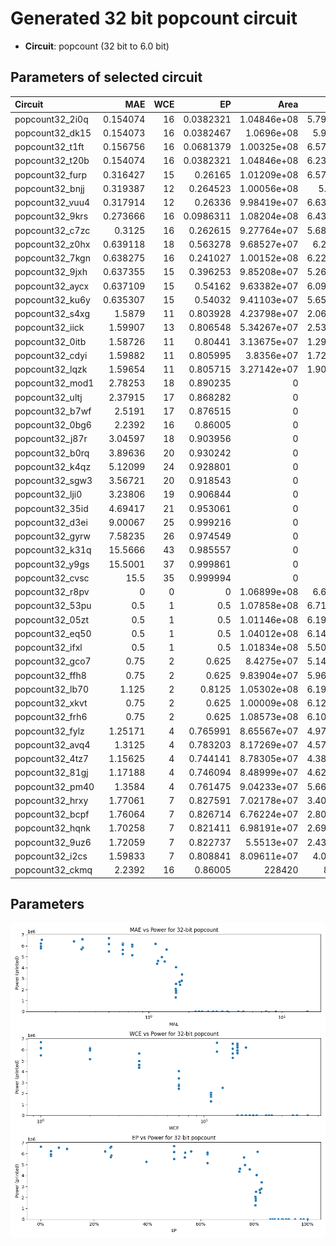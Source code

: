 
# Generated 32 bit popcount circuit
- __Circuit__: popcount (32 bit to 6.0 bit)

## Parameters of selected circuit
| Circuit         |       MAE |   WCE |        EP |             Area |        Power |            Delay | Download                                                               |
|:----------------|----------:|------:|----------:|-----------------:|-------------:|-----------------:|:-----------------------------------------------------------------------|
| popcount32_2i0q |  0.154074 |    16 | 0.0382321 |      1.04846e+08 |   5.7966e+06 |      7.17024e+07 | [v](popcount32_2i0q.v) [c](popcount32_2i0q.c) [py](popcount32_2i0q.py) |
| popcount32_dk15 |  0.154073 |    16 | 0.0382467 |      1.0696e+08  |   5.961e+06  |      7.20647e+07 | [v](popcount32_dk15.v) [c](popcount32_dk15.c) [py](popcount32_dk15.py) |
| popcount32_t1ft |  0.156756 |    16 | 0.0681379 |      1.00325e+08 |   6.5701e+06 |      7.05444e+07 | [v](popcount32_t1ft.v) [c](popcount32_t1ft.c) [py](popcount32_t1ft.py) |
| popcount32_t20b |  0.154074 |    16 | 0.0382321 |      1.04846e+08 |   6.2315e+06 |      7.12282e+07 | [v](popcount32_t20b.v) [c](popcount32_t20b.c) [py](popcount32_t20b.py) |
| popcount32_furp |  0.316427 |    15 | 0.26165   |      1.01209e+08 |   6.5705e+06 |      7.28762e+07 | [v](popcount32_furp.v) [c](popcount32_furp.c) [py](popcount32_furp.py) |
| popcount32_bnjj |  0.319387 |    12 | 0.264523  |      1.00056e+08 |   5.85e+06   |      6.92009e+07 | [v](popcount32_bnjj.v) [c](popcount32_bnjj.c) [py](popcount32_bnjj.py) |
| popcount32_vuu4 |  0.317914 |    12 | 0.26336   |      9.98419e+07 |   6.6343e+06 |      7.29471e+07 | [v](popcount32_vuu4.v) [c](popcount32_vuu4.c) [py](popcount32_vuu4.py) |
| popcount32_9krs |  0.273666 |    16 | 0.0986311 |      1.08204e+08 |   6.4321e+06 |      7.44611e+07 | [v](popcount32_9krs.v) [c](popcount32_9krs.c) [py](popcount32_9krs.py) |
| popcount32_c7zc |  0.3125   |    16 | 0.262615  |      9.27764e+07 |   5.6884e+06 |      6.96739e+07 | [v](popcount32_c7zc.v) [c](popcount32_c7zc.c) [py](popcount32_c7zc.py) |
| popcount32_z0hx |  0.639118 |    18 | 0.563278  |      9.68527e+07 |   6.211e+06  |      7.06981e+07 | [v](popcount32_z0hx.v) [c](popcount32_z0hx.c) [py](popcount32_z0hx.py) |
| popcount32_7kgn |  0.638275 |    16 | 0.241027  |      1.00152e+08 |   6.2226e+06 |      7.29177e+07 | [v](popcount32_7kgn.v) [c](popcount32_7kgn.c) [py](popcount32_7kgn.py) |
| popcount32_9jxh |  0.637355 |    15 | 0.396253  |      9.85208e+07 |   5.2657e+06 |      7.0691e+07  | [v](popcount32_9jxh.v) [c](popcount32_9jxh.c) [py](popcount32_9jxh.py) |
| popcount32_aycx |  0.637109 |    15 | 0.54162   |      9.63382e+07 |   6.0939e+06 |      7.29002e+07 | [v](popcount32_aycx.v) [c](popcount32_aycx.c) [py](popcount32_aycx.py) |
| popcount32_ku6y |  0.635307 |    15 | 0.54032   |      9.41103e+07 |   5.6582e+06 |      7.02725e+07 | [v](popcount32_ku6y.v) [c](popcount32_ku6y.c) [py](popcount32_ku6y.py) |
| popcount32_s4xg |  1.5879   |    11 | 0.803928  |      4.23798e+07 |   2.0664e+06 |      6.25135e+07 | [v](popcount32_s4xg.v) [c](popcount32_s4xg.c) [py](popcount32_s4xg.py) |
| popcount32_iick |  1.59907  |    13 | 0.806548  |      5.34267e+07 |   2.5346e+06 |      7.21477e+07 | [v](popcount32_iick.v) [c](popcount32_iick.c) [py](popcount32_iick.py) |
| popcount32_0itb |  1.58726  |    11 | 0.80441   |      3.13675e+07 |   1.2992e+06 |      6.44105e+07 | [v](popcount32_0itb.v) [c](popcount32_0itb.c) [py](popcount32_0itb.py) |
| popcount32_cdyi |  1.59882  |    11 | 0.805995  |      3.8356e+07  |   1.7271e+06 |      6.02549e+07 | [v](popcount32_cdyi.v) [c](popcount32_cdyi.c) [py](popcount32_cdyi.py) |
| popcount32_lqzk |  1.59654  |    11 | 0.805715  |      3.27142e+07 |   1.9068e+06 |      6.11727e+07 | [v](popcount32_lqzk.v) [c](popcount32_lqzk.c) [py](popcount32_lqzk.py) |
| popcount32_mod1 |  2.78253  |    18 | 0.890235  |      0           |   0          |      0           | [v](popcount32_mod1.v) [c](popcount32_mod1.c) [py](popcount32_mod1.py) |
| popcount32_ultj |  2.37915  |    17 | 0.868282  |      0           |   0          |      0           | [v](popcount32_ultj.v) [c](popcount32_ultj.c) [py](popcount32_ultj.py) |
| popcount32_b7wf |  2.5191   |    17 | 0.876515  |      0           |   0          |      0           | [v](popcount32_b7wf.v) [c](popcount32_b7wf.c) [py](popcount32_b7wf.py) |
| popcount32_0bg6 |  2.2392   |    16 | 0.86005   |      0           |   0          |      0           | [v](popcount32_0bg6.v) [c](popcount32_0bg6.c) [py](popcount32_0bg6.py) |
| popcount32_j87r |  3.04597  |    18 | 0.903956  |      0           |   0          |      0           | [v](popcount32_j87r.v) [c](popcount32_j87r.c) [py](popcount32_j87r.py) |
| popcount32_b0rq |  3.89636  |    20 | 0.930242  |      0           |   0          |      0           | [v](popcount32_b0rq.v) [c](popcount32_b0rq.c) [py](popcount32_b0rq.py) |
| popcount32_k4qz |  5.12099  |    24 | 0.928801  |      0           |   0          |      0           | [v](popcount32_k4qz.v) [c](popcount32_k4qz.c) [py](popcount32_k4qz.py) |
| popcount32_sgw3 |  3.56721  |    20 | 0.918543  |      0           |   0          |      0           | [v](popcount32_sgw3.v) [c](popcount32_sgw3.c) [py](popcount32_sgw3.py) |
| popcount32_lji0 |  3.23806  |    19 | 0.906844  |      0           |   0          |      0           | [v](popcount32_lji0.v) [c](popcount32_lji0.c) [py](popcount32_lji0.py) |
| popcount32_35id |  4.69417  |    21 | 0.953061  |      0           |   0          |      0           | [v](popcount32_35id.v) [c](popcount32_35id.c) [py](popcount32_35id.py) |
| popcount32_d3ei |  9.00067  |    25 | 0.999216  |      0           |   0          |      0           | [v](popcount32_d3ei.v) [c](popcount32_d3ei.c) [py](popcount32_d3ei.py) |
| popcount32_gyrw |  7.58235  |    26 | 0.974549  |      0           |   0          |      0           | [v](popcount32_gyrw.v) [c](popcount32_gyrw.c) [py](popcount32_gyrw.py) |
| popcount32_k31q | 15.5666   |    43 | 0.985557  |      0           |   0          |      0           | [v](popcount32_k31q.v) [c](popcount32_k31q.c) [py](popcount32_k31q.py) |
| popcount32_y9gs | 15.5001   |    37 | 0.999861  |      0           |   0          |      0           | [v](popcount32_y9gs.v) [c](popcount32_y9gs.c) [py](popcount32_y9gs.py) |
| popcount32_cvsc | 15.5      |    35 | 0.999994  |      0           |   0          |      0           | [v](popcount32_cvsc.v) [c](popcount32_cvsc.c) [py](popcount32_cvsc.py) |
| popcount32_r8pv |  0        |     0 | 0         |      1.06899e+08 |   6.658e+06  |      6.6826e+07  | [v](popcount32_r8pv.v) [c](popcount32_r8pv.c) [py](popcount32_r8pv.py) |
| popcount32_53pu |  0.5      |     1 | 0.5       |      1.07858e+08 |   6.7101e+06 |      7.48304e+07 | [v](popcount32_53pu.v) [c](popcount32_53pu.c) [py](popcount32_53pu.py) |
| popcount32_05zt |  0.5      |     1 | 0.5       |      1.01146e+08 |   6.1906e+06 |      6.92269e+07 | [v](popcount32_05zt.v) [c](popcount32_05zt.c) [py](popcount32_05zt.py) |
| popcount32_eq50 |  0.5      |     1 | 0.5       |      1.04012e+08 |   6.1496e+06 |      7.02538e+07 | [v](popcount32_eq50.v) [c](popcount32_eq50.c) [py](popcount32_eq50.py) |
| popcount32_ifxl |  0.5      |     1 | 0.5       |      1.01834e+08 |   5.5073e+06 |      7.36338e+07 | [v](popcount32_ifxl.v) [c](popcount32_ifxl.c) [py](popcount32_ifxl.py) |
| popcount32_gco7 |  0.75     |     2 | 0.625     |      8.4275e+07  |   5.1483e+06 |      6.9743e+07  | [v](popcount32_gco7.v) [c](popcount32_gco7.c) [py](popcount32_gco7.py) |
| popcount32_ffh8 |  0.75     |     2 | 0.625     |      9.83904e+07 |   5.9603e+06 |      7.65232e+07 | [v](popcount32_ffh8.v) [c](popcount32_ffh8.c) [py](popcount32_ffh8.py) |
| popcount32_lb70 |  1.125    |     2 | 0.8125    |      1.05302e+08 |   6.1969e+06 |      7.24493e+07 | [v](popcount32_lb70.v) [c](popcount32_lb70.c) [py](popcount32_lb70.py) |
| popcount32_xkvt |  0.75     |     2 | 0.625     |      1.00009e+08 |   6.1232e+06 |      7.79509e+07 | [v](popcount32_xkvt.v) [c](popcount32_xkvt.c) [py](popcount32_xkvt.py) |
| popcount32_frh6 |  0.75     |     2 | 0.625     |      1.08573e+08 |   6.1052e+06 |      7.3875e+07  | [v](popcount32_frh6.v) [c](popcount32_frh6.c) [py](popcount32_frh6.py) |
| popcount32_fylz |  1.25171  |     4 | 0.765991  |      8.65567e+07 |   4.9735e+06 |      7.27947e+07 | [v](popcount32_fylz.v) [c](popcount32_fylz.c) [py](popcount32_fylz.py) |
| popcount32_avq4 |  1.3125   |     4 | 0.783203  |      8.17269e+07 |   4.5711e+06 |      7.15539e+07 | [v](popcount32_avq4.v) [c](popcount32_avq4.c) [py](popcount32_avq4.py) |
| popcount32_4tz7 |  1.15625  |     4 | 0.744141  |      8.78305e+07 |   4.3834e+06 |      6.69899e+07 | [v](popcount32_4tz7.v) [c](popcount32_4tz7.c) [py](popcount32_4tz7.py) |
| popcount32_81gj |  1.17188  |     4 | 0.746094  |      8.48999e+07 |   4.6265e+06 |      7.39659e+07 | [v](popcount32_81gj.v) [c](popcount32_81gj.c) [py](popcount32_81gj.py) |
| popcount32_pm40 |  1.3584   |     4 | 0.761475  |      9.04233e+07 |   5.6666e+06 |      6.41347e+07 | [v](popcount32_pm40.v) [c](popcount32_pm40.c) [py](popcount32_pm40.py) |
| popcount32_hrxy |  1.77061  |     7 | 0.827591  |      7.02178e+07 |   3.4007e+06 |      6.80633e+07 | [v](popcount32_hrxy.v) [c](popcount32_hrxy.c) [py](popcount32_hrxy.py) |
| popcount32_bcpf |  1.76064  |     7 | 0.826714  |      6.76224e+07 |   2.8096e+06 |      7.27283e+07 | [v](popcount32_bcpf.v) [c](popcount32_bcpf.c) [py](popcount32_bcpf.py) |
| popcount32_hqnk |  1.70258  |     7 | 0.821411  |      6.98191e+07 |   2.6955e+06 |      6.20734e+07 | [v](popcount32_hqnk.v) [c](popcount32_hqnk.c) [py](popcount32_hqnk.py) |
| popcount32_9uz6 |  1.72059  |     7 | 0.822737  |      5.5513e+07  |   2.4367e+06 |      5.03414e+07 | [v](popcount32_9uz6.v) [c](popcount32_9uz6.c) [py](popcount32_9uz6.py) |
| popcount32_i2cs |  1.59833  |     7 | 0.808841  |      8.09611e+07 |   4.049e+06  |      7.38302e+07 | [v](popcount32_i2cs.v) [c](popcount32_i2cs.c) [py](popcount32_i2cs.py) |
| popcount32_ckmq |  2.2392   |    16 | 0.86005   | 228420           | 878.448      | 565707           | [v](popcount32_ckmq.v) [c](popcount32_ckmq.c) [py](popcount32_ckmq.py) |

## Parameters 
![Parameters figure](fig.png)